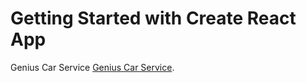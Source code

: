 # Getting Started with Create React App

Genius Car Service [Genius Car Service](https://genius-car-service-20215.web.app/).

